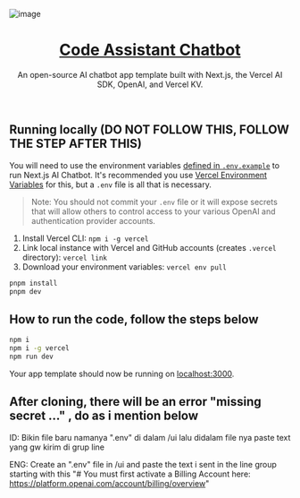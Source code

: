 ![image](https://github.com/samueldharma/Code-Assistant/assets/132459662/f749c8b5-3a66-4ba2-a207-463831e36c91)<a href="https://chat.vercel.ai/">
  <h1 align="center">Code Assistant Chatbot</h1>
</a>

<p align="center">
  An open-source AI chatbot app template built with Next.js, the Vercel AI SDK, OpenAI, and Vercel KV.
</p>

<br/>


## Running locally (DO NOT FOLLOW THIS, FOLLOW THE STEP AFTER THIS)

You will need to use the environment variables [defined in `.env.example`](.env.example) to run Next.js AI Chatbot. It's recommended you use [Vercel Environment Variables](https://vercel.com/docs/projects/environment-variables) for this, but a `.env` file is all that is necessary.

> Note: You should not commit your `.env` file or it will expose secrets that will allow others to control access to your various OpenAI and authentication provider accounts.

1. Install Vercel CLI: `npm i -g vercel`
2. Link local instance with Vercel and GitHub accounts (creates `.vercel` directory): `vercel link`
3. Download your environment variables: `vercel env pull`

```bash
pnpm install
pnpm dev
```

## How to run the code, follow the steps below
```bash
npm i
npm i -g vercel
npm run dev
```
Your app template should now be running on [localhost:3000](http://localhost:3000/).

## After cloning, there will be an error "missing secret ..." , do as i mention below

ID: Bikin file baru namanya ".env" di dalam /ui lalu didalam file nya paste text yang gw kirim di grup line

ENG: Create an ".env" file in /ui and paste the text i sent in the line group starting with this "# You must first activate a Billing Account here: https://platform.openai.com/account/billing/overview"

